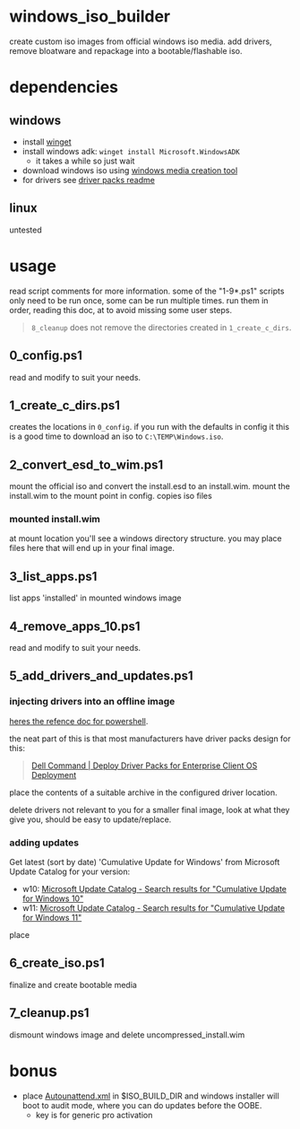 # windows_iso_builder

create custom iso images from official windows iso media. add drivers, remove bloatware and repackage into a bootable/flashable iso. 


# dependencies 

## windows

* install [winget](https://docs.microsoft.com/en-us/windows/package-manager/winget/)
* install windows adk: `winget install Microsoft.WindowsADK`
  * it takes a while so just wait
* download windows iso using [windows media creation tool](https://go.microsoft.com/fwlink/?LinkId=691209)
* for drivers see [driver packs readme](./drivers/README.md)

## linux

untested


# usage
read script comments for more information. some of the "1-9*.ps1" scripts only need to be run once, some can be run multiple times. run them in order, reading this doc, at to avoid missing some user steps.

> `8_cleanup` does not remove the directories created in `1_create_c_dirs`. 

## 0_config.ps1
read and modify to suit your needs.

## 1_create_c_dirs.ps1
creates the locations in `0_config`. if you run with the defaults in config it this is a good time to download an iso to `C:\TEMP\Windows.iso`.

## 2_convert_esd_to_wim.ps1
mount the official iso and convert the install.esd to an install.wim. mount the install.wim to the mount point in config.
copies iso files

### mounted install.wim
at mount location you'll see a windows directory structure. you may place files here that will end up in your final image.

## 3_list_apps.ps1
list apps 'installed' in mounted windows image

## 4_remove_apps_10.ps1
read and modify to suit your needs.

## 5_add_drivers_and_updates.ps1
### injecting drivers into an offline image
[heres the refence doc for powershell](https://docs.microsoft.com/en-us/powershell/module/dism/add-windowsdriver?view=windowsserver2022-ps).

the neat part of this is that most manufacturers have driver packs design for this:

> [Dell Command | Deploy Driver Packs for Enterprise Client OS Deployment](https://www.dell.com/support/kbdoc/en-us/000124139/dell-command-deploy-driver-packs-for-enterprise-client-os-deployment?lang=en)

place the contents of a suitable archive in the configured driver location.

delete drivers not relevant to you for a smaller final image, look at what they give you, should be easy to update/replace.


### adding updates
Get latest (sort by date) 	'Cumulative Update for Windows' from Microsoft Update Catalog for your version:
* w10: [Microsoft Update Catalog - Search results for "Cumulative Update for Windows 10"](https://www.catalog.update.microsoft.com/Search.aspx?q=Cumulative%20Update%20for%20Windows%2010)
* w11: [Microsoft Update Catalog - Search results for "Cumulative Update for Windows 11"](https://www.catalog.update.microsoft.com/Search.aspx?q=Cumulative%20Update%20for%20Windows%2011)

place 

## 6_create_iso.ps1
finalize and create bootable media

## 7_cleanup.ps1
dismount windows image and delete uncompressed_install.wim

# bonus
* place [Autounattend.xml](./files/Autounattend.xml) in $ISO_BUILD_DIR and windows installer will boot to audit mode, where you can do updates before the OOBE.
  * key is for generic pro activation